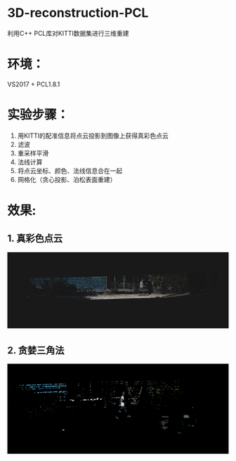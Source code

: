 # 3D-reconstruction-PCL
利用C++ PCL库对KITTI数据集进行三维重建

# 环境：
VS2017 + PCL1.8.1

# 实验步骤：
1. 用KITTI的配准信息将点云投影到图像上获得真彩色点云
2. 滤波  
3. 重采样平滑 
4. 法线计算 
5. 将点云坐标、颜色、法线信息合在一起 
6. 网格化（贪心投影、泊松表面重建）


# 效果:
## 1. 真彩色点云
![image](./result/rgb_pc.png)
## 2. 贪婪三角法
![image](./result/greedy_tri.png)
